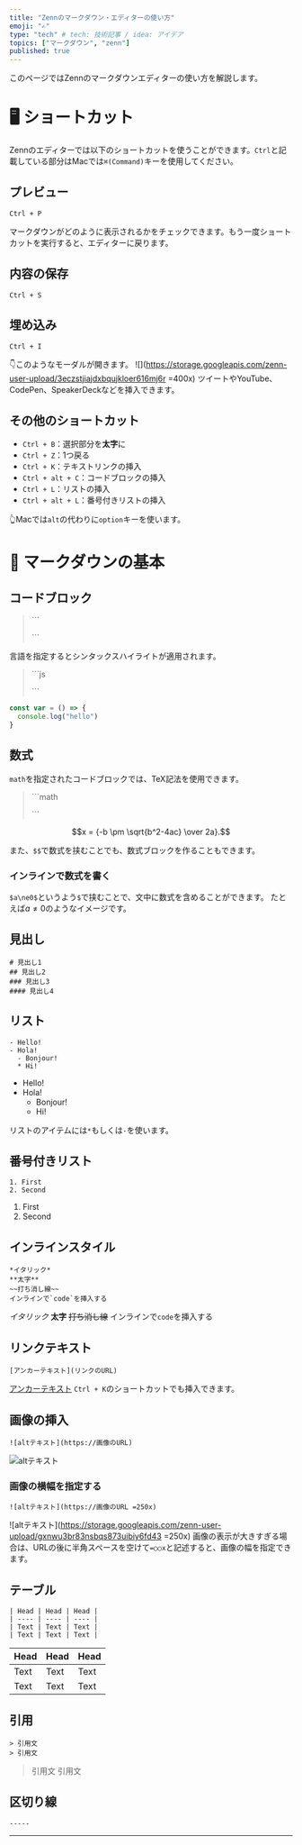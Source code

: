 ```yaml
---
title: "Zennのマークダウン・エディターの使い方"
emoji: "✍️"
type: "tech" # tech: 技術記事 / idea: アイデア
topics: ["マークダウン", "zenn"]
published: true
---
```

このページではZennのマークダウンエディターの使い方を解説します。

# 🖥 ショートカット
Zennのエディターでは以下のショートカットを使うことができます。`Ctrl`と記載している部分はMacでは`⌘(Command)`キーを使用してください。

## プレビュー
```
Ctrl + P
```
マークダウンがどのように表示されるかをチェックできます。もう一度ショートカットを実行すると、エディターに戻ります。

## 内容の保存
```
Ctrl + S
```

## 埋め込み
```
Ctrl + I
```
👇このようなモーダルが開きます。
![](https://storage.googleapis.com/zenn-user-upload/3eczstjiajdxbqujkloer616mj6r =400x)
ツイートやYouTube、CodePen、SpeakerDeckなどを挿入できます。

## その他のショートカット
- `Ctrl + B`：選択部分を**太字**に
- `Ctrl + Z`：1つ戻る
- `Ctrl + K`：テキストリンクの挿入
- `Ctrl + alt + C`：コードブロックの挿入
- `Ctrl + L`：リストの挿入
- `Ctrl + alt + L`：番号付きリストの挿入

👆Macでは`alt`の代わりに`option`キーを使います。


# 📝 マークダウンの基本

## コードブロック
> \```
> 
> \```

言語を指定するとシンタックスハイライトが適用されます。

> \```js
> 
> \```

```js
const var = () => {
  console.log("hello")
}
```

## 数式
`math`を指定されたコードブロックでは、TeX記法を使用できます。

> \```math
> 
> \```


```math
x = {-b \pm \sqrt{b^2-4ac} \over 2a}.
```

また、`$$`で数式を挟むことでも、数式ブロックを作ることもできます。

### インラインで数式を書く
`$a\ne0$`というよう`$`で挟むことで、文中に数式を含めることができます。
たとえば$a\ne0$のようなイメージです。


## 見出し
```
# 見出し1
## 見出し2
### 見出し3
#### 見出し4
```

## リスト
```
- Hello!
- Hola!
  - Bonjour!
  * Hi!
```
- Hello!
- Hola!
  - Bonjour!
  * Hi!

リストのアイテムには`*`もしくは`-`を使います。

## 番号付きリスト
```
1. First
2. Second
```
1. First
2. Second


## インラインスタイル
```
*イタリック*
**太字**
~~打ち消し線~~
インラインで`code`を挿入する
```
*イタリック*
**太字**
~~打ち消し線~~
インラインで`code`を挿入する


## リンクテキスト
```
[アンカーテキスト](リンクのURL)
```
[アンカーテキスト](https://zenn.dev)
`Ctrl + K`のショートカットでも挿入できます。


## 画像の挿入
```
![altテキスト](https://画像のURL)
```
![altテキスト](https://storage.googleapis.com/zenn-user-upload/gxnwu3br83nsbqs873uibiy6fd43)

### 画像の横幅を指定する
```
![altテキスト](https://画像のURL =250x)
```
![altテキスト](https://storage.googleapis.com/zenn-user-upload/gxnwu3br83nsbqs873uibiy6fd43 =250x)
画像の表示が大きすぎる場合は、URLの後に半角スペースを空けて`=○○x`と記述すると、画像の幅を指定できます。


## テーブル
```
| Head | Head | Head |
| ---- | ---- | ---- |
| Text | Text | Text |
| Text | Text | Text |
```
| Head | Head | Head |
| ---- | ---- | ---- |
| Text | Text | Text |
| Text | Text | Text |


## 引用
```
> 引用文
> 引用文
```
> 引用文
> 引用文

## 区切り線
```
-----
```
-----
